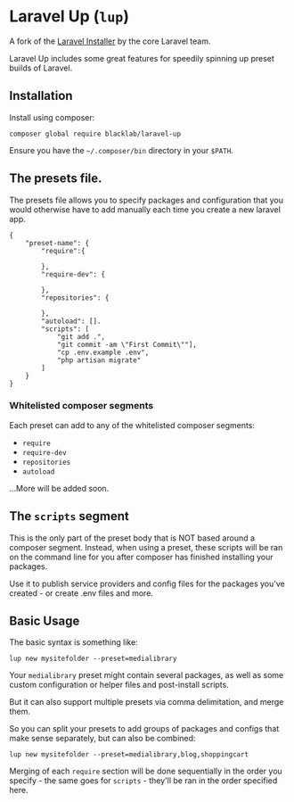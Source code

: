 # Laravel Up (`lup`)

A fork of the [Laravel Installer](http://github.com/laravel/installer) by the core Laravel team.

Laravel Up includes some great features for speedily spinning up preset builds of Laravel.

## Installation

Install using composer:

```
composer global require blacklab/laravel-up
```

Ensure you have the `~/.composer/bin` directory in your `$PATH`.

## The presets file.

The presets file allows you to specify packages and configuration that you would otherwise have to add manually each time you create a new laravel app.

```
{
    "preset-name": {
        "require":{

        },
        "require-dev": {

        },
        "repositories": {

        },
        "autoload": [].
        "scripts": [
            "git add .",
            "git commit -am \"First Commit\""],
            "cp .env.example .env",
            "php artisan migrate"
        ]
    }
}
```

### Whitelisted composer segments

Each preset can add to any of the whitelisted composer segments:

- `require`
- `require-dev`
- `repositories`
- `autoload`

...More will be added soon.

## The `scripts` segment

This is the only part of the preset body that is NOT based around a composer segment. Instead, when using a preset, these scripts will be ran on the command line for you after composer has finished installing your packages.

Use it to publish service providers and config files for the packages you've created - or create .env files and more.

## Basic Usage

The basic syntax is something like:

```
lup new mysitefolder --preset=medialibrary
```

Your `medialibrary` preset might contain several packages, as well as some custom configuration or helper files and post-install scripts.

But it can also support multiple presets via comma delimitation, and merge them.

So you can split your presets to add groups of packages and configs that make sense separately, but can also be combined:

```
lup new mysitefolder --preset=medialibrary,blog,shoppingcart
```

Merging of each `require` section will be done sequentially in the order you specify - the same goes for `scripts` - they'll be ran in the order specified here.






